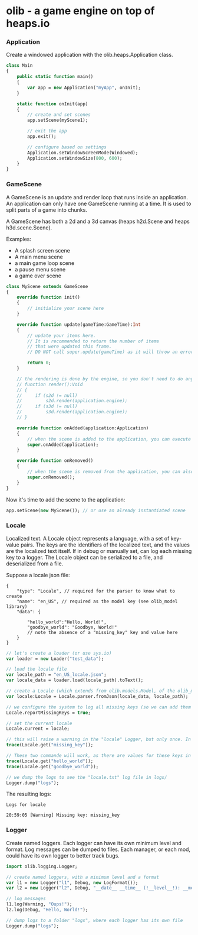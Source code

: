# olib - a game engine on top of heaps.io

### Application
Create a windowed application with the olib.heaps.Application class.

```haxe
class Main
{
    public static function main()
    {
        var app = new Application("myApp", onInit);
    }

    static function onInit(app)
    {
        // create and set scenes
        app.setScene(myScene1);

        // exit the app
        app.exit();

        // configure based on settings
        Application.setWindowScreenMode(Windowed);
        Application.setWindowSize(800, 600);
    }
}

```

### GameScene
A GameScene is an update and render loop that runs inside an application. An application can only have one GameScene running at a time. It is used to split parts of a game into chunks.

A GameScene has both a 2d and a 3d canvas (heaps h2d.Scene and heaps h3d.scene.Scene).

Examples:
- A splash screen scene
- A main menu scene
- a main game loop scene
- a pause menu scene
- a game over scene


```haxe
class MyScene extends GameScene
{
    override function init()
    {
        // initialize your scene here
    }

    override function update(gameTime:GameTime):Int
    {
        // update your items here.
        // It is recommended to return the number of items
        // that were updated this frame.
        // DO NOT call super.update(gameTime) as it will throw an error.

        return 0;
    }

    // the rendering is done by the engine, so you don't need to do anything here.
    // function render():Void
    // {
    //     if (s2d != null)
    //         s2d.render(application.engine);
    //     if (s3d != null)
    //         s3d.render(application.engine);
    // }

    override function onAdded(application:Application)
    {
        // when the scene is added to the application, you can execute logic
        super.onAdded(application);
    }

    override function onRemoved()
    {
        // when the scene is removed from the application, you can also execute logic
        super.onRemoved();
    }
}

```

Now it's time to add the scene to the application:
```haxe
app.setScene(new MyScene()); // or use an already instantiated scene
```

### Locale
Localized text. A Locale object represents a language, with a set of key-value pairs. The keys are the identifiers of the localized text, and the values are the localized text itself. If in debug or manually set, can log each missing key to a logger. The Locale object can be serialized to a file, and deserialized from a file.

Suppose a locale json file:
```jsonc
{
    "type": "Locale", // required for the parser to know what to create
    "name": "en_US", // required as the model key (see olib_model library)
    "data": {

        "hello_world":"Hello, World!",
        "goodbye_world": "Goodbye, World!"
        // note the absence of a "missing_key" key and value here
    }
}
```

```haxe
// let's create a loader (or use sys.io)
var loader = new Loader("test_data");

// load the locale file
var locale_path = "en_US_locale.json";
var locale_data = loader.load(locale_path).toText();

// create a Locale (which extends from olib.models.Model, of the olib_model library)
var locale:Locale = Locale.parser.fromJson(locale_data, locale_path);

// we configure the system to log all missing keys (so we can add them to the locale file manually)
Locale.reportMissingKeys = true;

// set the current locale
Locale.current = locale;

// this will raise a warning in the "locale" Logger, but only once. In all cases it will return "missing_key" as it has no value.
trace(Locale.get("missing_key"));

// These two commande will work, as there are values for these keys in the locale file.
trace(Locale.get("hello_world"));
trace(Locale.get("goodbye_world"));

// we dump the logs to see the "locale.txt" log file in logs/
Logger.dump("logs");
```

The resulting logs:
```
Logs for locale

20:59:05 [Warning] Missing key: missing_key

```

### Logger
Create named loggers. Each logger can have its own minimum level and format. Log messages can be dumped to files. Each manager, or each mod, could have its own logger to better track bugs.

```haxe
import olib.logging.Logger;

// create named loggers, with a minimum level and a format
var l1 = new Logger("l1", Debug, new LogFormat());
var l2 = new Logger("l2", Debug, "__date__ __time__ (!__level__!): __message__");

// log messages
l1.log(Warning, "Oups!");
l2.log(Debug, "Hello, World!");

// dump logs to a folder "logs", where each logger has its own file
Logger.dump("logs");
```
